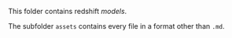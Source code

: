 This folder contains redshift *models*.

The subfolder `assets` contains every file in a format other than `.md`.
